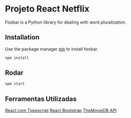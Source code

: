 # Projeto React Netflix

Foobar is a Python library for dealing with word pluralization.

## Installation

Use the package manager [pip](https://pip.pypa.io/en/stable/) to install foobar.

```bash
npm install
```

## Rodar

```bash
npm start
```

## Ferramentas Utilizadas
[React com Typescript](https://create-react-app.dev/docs/adding-typescript/)
[React Bootstrap](https://react-bootstrap.github.io/)
[TheMovieDB API](https://developers.themoviedb.org/3/find/find-by-id)
